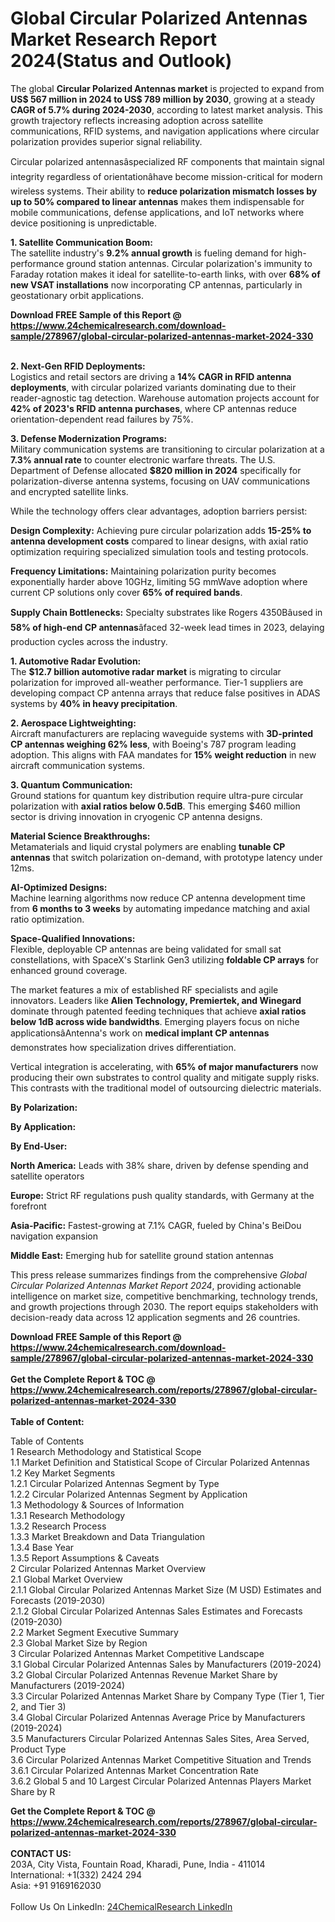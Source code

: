 <h1>Global Circular Polarized Antennas Market Research Report 2024(Status and Outlook)</h1><p>The global <strong>Circular Polarized Antennas market</strong> is projected to expand from <strong>US$ 567 million in 2024 to US$ 789 million by 2030</strong>, growing at a steady <strong>CAGR of 5.7% during 2024-2030</strong>, according to latest market analysis. This growth trajectory reflects increasing adoption across satellite communications, RFID systems, and navigation applications where circular polarization provides superior signal reliability.</p><p>Circular polarized antennasâspecialized RF components that maintain signal integrity regardless of orientationâhave become mission-critical for modern wireless systems. Their ability to <strong>reduce polarization mismatch losses by up to 50% compared to linear antennas</strong> makes them indispensable for mobile communications, defense applications, and IoT networks where device positioning is unpredictable.</p><p><strong>1. Satellite Communication Boom:</strong><br>
The satellite industry's <strong>9.2% annual growth</strong> is fueling demand for high-performance ground station antennas. Circular polarization's immunity to Faraday rotation makes it ideal for satellite-to-earth links, with over <strong>68% of new VSAT installations</strong> now incorporating CP antennas, particularly in geostationary orbit applications.</p><div><b>Download FREE Sample of this Report @ 
            <a href="https://www.24chemicalresearch.com/download-sample/278967/global-circular-polarized-antennas-market-2024-330">
            https://www.24chemicalresearch.com/download-sample/278967/global-circular-polarized-antennas-market-2024-330</a></b></div><br><p><strong>2. Next-Gen RFID Deployments:</strong><br>
Logistics and retail sectors are driving a <strong>14% CAGR in RFID antenna deployments</strong>, with circular polarized variants dominating due to their reader-agnostic tag detection. Warehouse automation projects account for <strong>42% of 2023's RFID antenna purchases</strong>, where CP antennas reduce orientation-dependent read failures by 75%.</p><p><strong>3. Defense Modernization Programs:</strong><br>
Military communication systems are transitioning to circular polarization at a <strong>7.3% annual rate</strong> to counter electronic warfare threats. The U.S. Department of Defense allocated <strong>$820 million in 2024</strong> specifically for polarization-diverse antenna systems, focusing on UAV communications and encrypted satellite links.</p><p>While the technology offers clear advantages, adoption barriers persist:</p><p><strong>Design Complexity:</strong> Achieving pure circular polarization adds <strong>15-25% to antenna development costs</strong> compared to linear designs, with axial ratio optimization requiring specialized simulation tools and testing protocols.</p><p><strong>Frequency Limitations:</strong> Maintaining polarization purity becomes exponentially harder above 10GHz, limiting 5G mmWave adoption where current CP solutions only cover <strong>65% of required bands</strong>.</p><p><strong>Supply Chain Bottlenecks:</strong> Specialty substrates like Rogers 4350Bâused in <strong>58% of high-end CP antennas</strong>âfaced 32-week lead times in 2023, delaying production cycles across the industry.</p><p><strong>1. Automotive Radar Evolution:</strong><br>
The <strong>$12.7 billion automotive radar market</strong> is migrating to circular polarization for improved all-weather performance. Tier-1 suppliers are developing compact CP antenna arrays that reduce false positives in ADAS systems by <strong>40% in heavy precipitation</strong>.</p><p><strong>2. Aerospace Lightweighting:</strong><br>
Aircraft manufacturers are replacing waveguide systems with <strong>3D-printed CP antennas weighing 62% less</strong>, with Boeing's 787 program leading adoption. This aligns with FAA mandates for <strong>15% weight reduction</strong> in new aircraft communication systems.</p><p><strong>3. Quantum Communication:</strong><br>
Ground stations for quantum key distribution require ultra-pure circular polarization with <strong>axial ratios below 0.5dB</strong>. This emerging $460 million sector is driving innovation in cryogenic CP antenna designs.</p><p><strong>Material Science Breakthroughs:</strong><br>
	Metamaterials and liquid crystal polymers are enabling <strong>tunable CP antennas</strong> that switch polarization on-demand, with prototype latency under 12ms.</p><p><strong>AI-Optimized Designs:</strong><br>
	Machine learning algorithms now reduce CP antenna development time from <strong>6 months to 3 weeks</strong> by automating impedance matching and axial ratio optimization.</p><p><strong>Space-Qualified Innovations:</strong><br>
	Flexible, deployable CP antennas are being validated for small sat constellations, with SpaceX's Starlink Gen3 utilizing <strong>foldable CP arrays</strong> for enhanced ground coverage.</p><p>The market features a mix of established RF specialists and agile innovators. Leaders like <strong>Alien Technology, Premiertek, and Winegard</strong> dominate through patented feeding techniques that achieve <strong>axial ratios below 1dB across wide bandwidths</strong>. Emerging players focus on niche applicationsâAntenna's work on <strong>medical implant CP antennas</strong> demonstrates how specialization drives differentiation.</p><p>Vertical integration is accelerating, with <strong>65% of major manufacturers</strong> now producing their own substrates to control quality and mitigate supply risks. This contrasts with the traditional model of outsourcing dielectric materials.</p><p><strong>By Polarization:</strong></p><p><strong>By Application:</strong></p><p><strong>By End-User:</strong></p><p><strong>North America:</strong> Leads with 38% share, driven by defense spending and satellite operators</p><p><strong>Europe:</strong> Strict RF regulations push quality standards, with Germany at the forefront</p><p><strong>Asia-Pacific:</strong> Fastest-growing at 7.1% CAGR, fueled by China's BeiDou navigation expansion</p><p><strong>Middle East:</strong> Emerging hub for satellite ground station antennas</p><p>This press release summarizes findings from the comprehensive <em>Global Circular Polarized Antennas Market Report 2024</em>, providing actionable intelligence on market size, competitive benchmarking, technology trends, and growth projections through 2030. The report equips stakeholders with decision-ready data across 12 application segments and 26 countries.</p><div><b>Download FREE Sample of this Report @ 
            <a href="https://www.24chemicalresearch.com/download-sample/278967/global-circular-polarized-antennas-market-2024-330">
            https://www.24chemicalresearch.com/download-sample/278967/global-circular-polarized-antennas-market-2024-330</a></b></div><br><div><b>Get the Complete Report & TOC @ 
            <a href="https://www.24chemicalresearch.com/reports/278967/global-circular-polarized-antennas-market-2024-330">
            https://www.24chemicalresearch.com/reports/278967/global-circular-polarized-antennas-market-2024-330</a></b></div><br>
            <b>Table of Content:</b><p>Table of Contents<br />
 1 Research Methodology and Statistical Scope<br />
 1.1 Market Definition and Statistical Scope of Circular Polarized Antennas<br />
 1.2 Key Market Segments<br />
 1.2.1 Circular Polarized Antennas Segment by Type<br />
 1.2.2 Circular Polarized Antennas Segment by Application<br />
 1.3 Methodology & Sources of Information<br />
 1.3.1 Research Methodology<br />
 1.3.2 Research Process<br />
 1.3.3 Market Breakdown and Data Triangulation<br />
 1.3.4 Base Year<br />
 1.3.5 Report Assumptions & Caveats<br />
 2 Circular Polarized Antennas Market Overview<br />
 2.1 Global Market Overview<br />
 2.1.1 Global Circular Polarized Antennas Market Size (M USD) Estimates and Forecasts (2019-2030)<br />
 2.1.2 Global Circular Polarized Antennas Sales Estimates and Forecasts (2019-2030)<br />
 2.2 Market Segment Executive Summary<br />
 2.3 Global Market Size by Region<br />
 3 Circular Polarized Antennas Market Competitive Landscape<br />
 3.1 Global Circular Polarized Antennas Sales by Manufacturers (2019-2024)<br />
 3.2 Global Circular Polarized Antennas Revenue Market Share by Manufacturers (2019-2024)<br />
 3.3 Circular Polarized Antennas Market Share by Company Type (Tier 1, Tier 2, and Tier 3)<br />
 3.4 Global Circular Polarized Antennas Average Price by Manufacturers (2019-2024)<br />
 3.5 Manufacturers Circular Polarized Antennas Sales Sites, Area Served, Product Type<br />
 3.6 Circular Polarized Antennas Market Competitive Situation and Trends<br />
 3.6.1 Circular Polarized Antennas Market Concentration Rate<br />
 3.6.2 Global 5 and 10 Largest Circular Polarized Antennas Players Market Share by R</p><div><b>Get the Complete Report & TOC @ 
            <a href="https://www.24chemicalresearch.com/reports/278967/global-circular-polarized-antennas-market-2024-330">
            https://www.24chemicalresearch.com/reports/278967/global-circular-polarized-antennas-market-2024-330</a></b></div><br><b>CONTACT US:</b><br>
            203A, City Vista, Fountain Road, Kharadi, Pune, India - 411014<br>
            International: +1(332) 2424 294<br>
            Asia: +91 9169162030 <br><br>
            Follow Us On LinkedIn: <a href="https://www.linkedin.com/company/24chemicalresearch/">24ChemicalResearch LinkedIn</a>